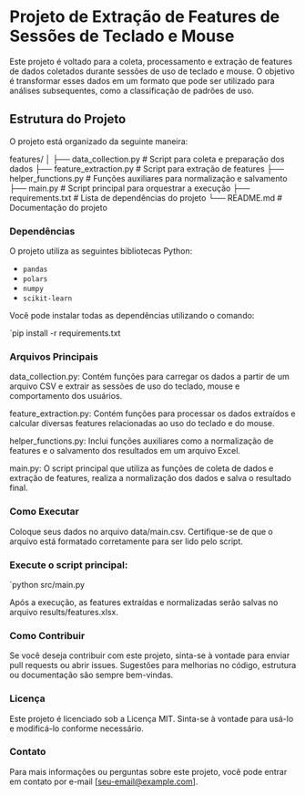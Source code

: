 # Projeto de Extração de Features de Sessões de Teclado e Mouse

Este projeto é voltado para a coleta, processamento e extração de features de dados coletados durante sessões de uso de teclado e mouse. O objetivo é transformar esses dados em um formato que pode ser utilizado para análises subsequentes, como a classificação de padrões de uso.

## Estrutura do Projeto

O projeto está organizado da seguinte maneira:

features/
│
├── data_collection.py # Script para coleta e preparação dos dados
├── feature_extraction.py # Script para extração de features
├── helper_functions.py # Funções auxiliares para normalização e salvamento
├── main.py # Script principal para orquestrar a execução
├── requirements.txt # Lista de dependências do projeto
└── README.md # Documentação do projeto


### Dependências

O projeto utiliza as seguintes bibliotecas Python:

- `pandas`
- `polars`
- `numpy`
- `scikit-learn`

Você pode instalar todas as dependências utilizando o comando:

`pip install -r requirements.txt


### Arquivos Principais
data_collection.py: Contém funções para carregar os dados a partir de um arquivo CSV e extrair as sessões de uso do teclado, mouse e comportamento dos usuários.

feature_extraction.py: Contém funções para processar os dados extraídos e calcular diversas features relacionadas ao uso do teclado e do mouse.

helper_functions.py: Inclui funções auxiliares como a normalização de features e o salvamento dos resultados em um arquivo Excel.

main.py: O script principal que utiliza as funções de coleta de dados e extração de features, realiza a normalização dos dados e salva o resultado final.

### Como Executar
Coloque seus dados no arquivo data/main.csv. Certifique-se de que o arquivo está formatado corretamente para ser lido pelo script.

### Execute o script principal:

`python src/main.py

Após a execução, as features extraídas e normalizadas serão salvas no arquivo results/features.xlsx.

### Como Contribuir
Se você deseja contribuir com este projeto, sinta-se à vontade para enviar pull requests ou abrir issues. Sugestões para melhorias no código, estrutura ou documentação são sempre bem-vindas.

### Licença
Este projeto é licenciado sob a Licença MIT. Sinta-se à vontade para usá-lo e modificá-lo conforme necessário.

### Contato
Para mais informações ou perguntas sobre este projeto, você pode entrar em contato por e-mail [seu-email@example.com].